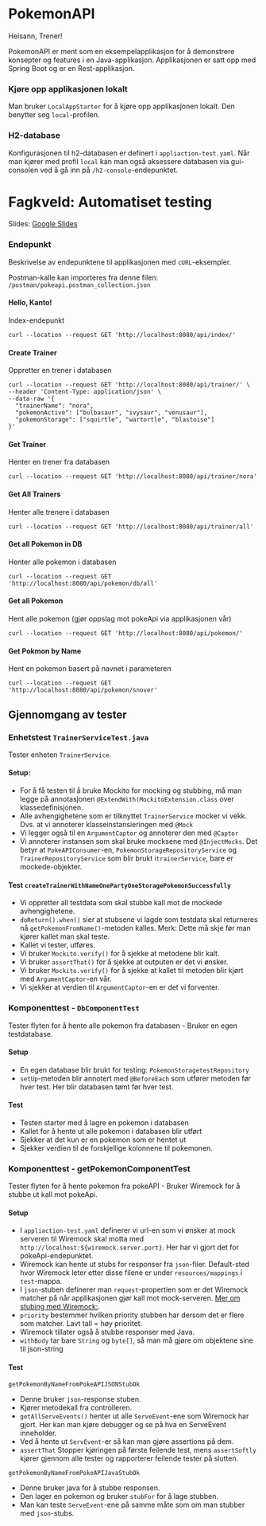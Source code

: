 # PokemonAPI

Heisann, Trener!

PokemonAPI er ment som en eksempelapplikasjon for å demonstrere konsepter og features i en Java-applikasjon.
Applikasjonen er satt opp med Spring Boot og er en Rest-applikasjon.

### Kjøre opp applikasjonen lokalt
Man bruker `LocalAppStarter` for å kjøre opp applikasjonen lokalt.
Den benytter seg `local`-profilen.

### H2-database
Konfigurasjonen til h2-databasen er definert i ``appliaction-test.yaml``.
Når man kjører med profil ``local`` kan man også aksessere databasen via
gui-consolen ved å gå inn på ``/h2-console``-endepunktet.

# Fagkveld: Automatiset testing
Slides: [Google Slides](https://docs.google.com/presentation/d/1WEz59x_tzP7-5coKk1Zuu_tbVVdcUwluLvdlCZUNzMw/edit?usp=sharing)

### Endepunkt
Beskrivelse av endepunktene til applikasjonen med `cURL`-eksempler.

Postman-kalle kan importeres fra denne filen: ``/postman/pokeapi.postman_collection.json``

#### Hello, Kanto!
Index-endepunkt
````
curl --location --request GET 'http://localhost:8080/api/index/'
````

#### Create Trainer
Oppretter en trener i databasen

```
curl --location --request GET 'http://localhost:8080/api/trainer/' \
--header 'Content-Type: application/json' \
--data-raw '{
  "trainerName": "nora",
  "pokemonActive": ["bulbasaur", "ivysaur", "venusaur"],
  "pokemonStorage": ["squirtle", "wartortle", "blastoise"]
}'
```

#### Get Trainer
Henter en trener fra databasen
````
curl --location --request GET 'http://localhost:8080/api/trainer/nora'
````

#### Get All Trainers
Henter alle trenere i databasen
```
curl --location --request GET 'http://localhost:8080/api/trainer/all'
```

#### Get all Pokemon in DB
Henter alle pokemon i databasen
```
curl --location --request GET 'http://localhost:8080/api/pokemon/db/all'
```

#### Get all Pokemon
Hent alle pokemon (gjør oppslag mot pokeApi via applikasjonen vår)
```
curl --location --request GET 'http://localhost:8080/api/pokemon/'
```

#### Get Pokmon by Name
Hent en pokemon basert på navnet i parameteren

```
curl --location --request GET 'http://localhost:8080/api/pokemon/snover'
```

## Gjennomgang av tester

### Enhetstest `TrainerServiceTest.java`

Tester enheten `TrainerService`.

#### Setup: 
* For å få testen til å bruke Mockito for mocking og stubbing, må man legge på annotasjonen `@ExtendWith(MockitoExtension.class` over klassedefinisjonen.
* Alle avhengighetene som er tilknyttet `TrainerService` mocker vi vekk. 
Dvs. at vi annoterer klasseinstansieringen med `@Mock`
* Vi legger også til en `ArgumentCaptor` og annoterer den med `@Captor`
* Vi annoterer instansen som skal bruke mocksene med `@InjectMocks`.
Det betyr at `PokeAPIConsumer`-en, `PokemonStorageRepositoryService` og `TrainerRepositoryService`
som blir brukt i`trainerService`, bare er mockede-objekter.

#### Test `createTrainerWithNameOnePartyOneStoragePokemonSuccessfully`
* Vi oppretter all testdata som skal stubbe kall mot de mockede avhengighetene.
* `doReturn().when()` sier at stubsene vi lagde som testdata skal returneres nå `getPokemonFromName()`-metoden kalles.
Merk: Dette må skje før man kjører kallet man skal teste.
* Kallet vi tester, utføres.
* Vi bruker `Mockito.verify()` for å sjekke at metodene blir kalt.
* Vi bruker `assertThat()` for å sjekke at outputen er det vi ønsker.
* Vi bruker `Mockito.verify()` for å sjekke at kallet til metoden blir kjørt
med `ArgumentCaptor`-en vår.
* Vi sjekker at verdien til `ArgumentCaptor`-en er det vi forventer. 

### Komponenttest - `DbComponentTest`
Tester flyten for å hente alle pokemon fra databasen - Bruker en egen testdatabase.

#### Setup
* En egen database blir brukt for testing: `PokemonStoragetestRepository`
* `setUp`-metoden blir annotert med `@BeforeEach` som utfører metoden før hver test.
Her blir databasen tømt før hver test.

#### Test
* Testen starter med å lagre en pokemon i databasen
* Kallet for å hente ut alle pokemon i databasen blir utført
* Sjekker at det kun er en pokemon som er hentet ut
* Sjekker verdien til de forskjellige kolonnene til pokemonen.

### Komponenttest - getPokemonComponentTest
Tester flyten for å hente pokemon fra pokeAPI - Bruker Wiremock for å stubbe ut kall mot pokeApi.

#### Setup
* I `appliaction-test.yaml` definerer vi url-en som vi ønsker at mock serveren til Wiremock skal motta 
med `http://localhost:${wiremock.server.port}`. Her har vi gjort det for pokeApi-endepunktet.
* Wiremock kan hente ut stubs for responser fra `json`-filer. 
Default-sted hvor Wiremock leter etter disse filene er under `resources/mappings` i `test`-mappa.
* I `json`-stuben definerer man `request`-propertien som er det Wiremock matcher på når applikasjonen gjør kall mot mock-serveren.
[Mer om stubing med Wiremock:](https://wiremock.org/docs/stubbing/).
* `priority` bestemmer hvilken priority stubben har dersom det er flere som matcher. Lavt tall = høy prioritet.
* Wiremock tillater også å stubbe responser med Java.
* `withBody` tar bare `String` og `byte[]`, så man må gjøre om objektene sine til json-string

#### Test
`getPokemonByNameFromPokeAPIJSONStubOk`
* Denne bruker `json`-response stuben.
* Kjører metodekall fra controlleren.
* `getAllServeEvents()` henter ut alle `ServeEvent`-ene som Wiremock har gjort.
Her kan man kjøre debugger og se på hva en ServeEvent inneholder.
* Ved å hente ut `ServEvent`-er så kan man gjøre assertions på dem.
* `assertThat` Stopper kjøringen på første feilende test, 
mens `assertSoftly` kjører gjennom alle tester og rapporterer feilende tester på slutten.

`getPokemonByNameFromPokeAPIJavaStubOk`
* Denne bruker java for å stubbe responsen.
* Den lager en pokemon og bruker `stubFor` for å lage stubben.
* Man kan teste `ServeEvent`-ene på samme måte som om man stubber med `json`-stubs.